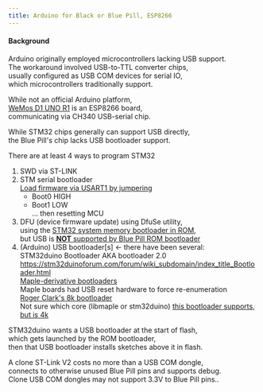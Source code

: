 ```yaml
---
title: Arduino for Black or Blue Pill, ESP8266
---
```


#### Background
Arduino originally employed microcontrollers lacking USB support.  
The workaround involved USB-to-TTL converter chips,  
usually configured as USB COM devices for serial IO,  
which microcontrollers traditionally support.
  
While not an official Arduino platform,  
[WeMos D1 UNO R1](ESPDuino) is an ESP8266 board,  
communicating via CH340 USB-serial chip.
 
While STM32 chips generally can support USB directly,  
the Blue Pill's chip lacks USB bootloader support.  

There are at least 4 ways to program STM32  
1) SWD via ST-LINK  
2) STM serial bootloader  
   [Load firmware via USART1 by jumpering](https://stm32duinoforum.com/forum/wiki_subdomain/index_title_Bootloader.html#Boot0_and_Boot1_pin_settings)  
   - Boot0 HIGH  
   - Boot1 LOW  
  ... then resetting MCU  
3) DFU (device firmware update) using DfuSe utility,  
    using the [STM32 system memory bootloader in ROM](https://www.st.com/en/development-tools/stsw-stm32080.html),  
    but USB is [**NOT** supported by Blue Pill ROM bootloader](https://stm32duinoforum.com/forum/wiki_subdomain/index_title_Bootloader.html)  
4) (Arduino) USB bootloader[s] <- there have been several:  
    STM32duino Bootloader AKA bootloader 2.0  
    https://stm32duinoforum.com/forum/wiki_subdomain/index_title_Bootloader.html  
   [Maple-derivative bootloaders](https://github.com/jonatanolofsson/maple-bootloader)  
   Maple boards had USB reset hardware to force re-enumeration  
   [Roger Clark's 8k bootloader](https://github.com/rogerclarkmelbourne/STM32duino-bootloader)  
   Not sure which core (libmaple or stm32duino) [this bootloader supports, but is 4k](https://github.com/davidgfnet/stm32-dfu-bootloader)  

STM32duino wants a USB bootloader at the start of flash,  
which gets launched by the ROM bootloader,  
then that USB bootloader installs sketches above it in flash.  

A clone ST-Link V2 costs no more than a USB COM dongle,  
connects to otherwise unused Blue Pill pins and supports debug.  
Clone USB COM dongles may not support 3.3V to Blue Pill pins..  

